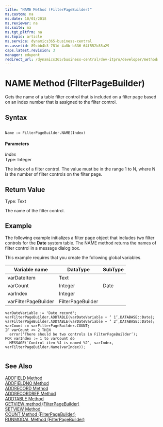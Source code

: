 ```yaml
---
title: "NAME Method (FilterPageBuilder)"
ms.custom: na
ms.date: 10/01/2018
ms.reviewer: na
ms.suite: na
ms.tgt_pltfrm: na
ms.topic: article
ms.service: dynamics365-business-central
ms.assetid: 89cbb4b3-781d-4a8b-b336-64f552b38a29
caps.latest.revision: 3
manager: edupont
redirect_url: /dynamics365/business-central/dev-itpro/developer/methods-auto/library
---
```


 

# NAME Method (FilterPageBuilder)
Gets the name of a table filter control that is included on a filter page based on an index number that is assigned to the filter control.  
  
## Syntax  
  
```  
  
Name := FilterPageBuilder.NAME(Index)  
```  
  
#### Parameters  
 *Index*  
 Type: Integer  
  
 The index of a filter control. The value must be in the range 1 to N, where N is the number of filter controls on the filter page.  
  
## Return Value  
 Type: Text  
  
 The name of the filter control.  
  
## Example  
 The following example initializes a filter page object that includes two filter controls for the **Date** system table. The NAME method returns the names of filter control in a message dialog box.  
  
 This example requires that you create the following global variables.  
  
|Variable name|DataType|SubType|  
|-------------------|--------------|-------------|  
|varDateItem|Text||  
|varCount|Integer|Date|  
|varIndex|Integer||  
|varFilterPageBuilder|FilterPageBuilder||  
  
```  
varDateVariable := 'Date record';  
varFilterPageBuilder.ADDTABLE(varDateVariable + ‘ 1’,DATABASE::Date);  
varFilterPageBuilder.ADDTABLE(varDateVariable + ‘ 2’,DATABASE::Date);  
varCount := varFilterPageBuilder.COUNT;  
IF varCount <> 2 THEN   
  error(‘There should be two controls in FilterPageBuilder’);  
FOR varIndex := 1 to varCount do  
  MESSAGE(‘Control item %1 is named %2’, varIndex, varFilterPageBuilder.Name(varIndex));  
  
```  
  
## See Also  
 [ADDFIELD Method](devenv-ADDFIELD-Method.md)   
 [ADDFIELDNO Method](devenv-ADDFIELDNO-Method.md)   
 [ADDRECORD Method](devenv-ADDRECORD-Method.md)   
 [ADDRECORDREF Method](devenv-ADDRECORDREF-Method.md)   
 [ADDTABLE Method](devenv-ADDTABLE-Method.md)   
 [GETVIEW method \(FilterPageBuilder\)](devenv-GETVIEW-Method-FilterPageBuilder.md)   
 [SETVIEW Method](devenv-SETVIEW-Method.md)   
 [COUNT Method \(FilterPageBuilder\)](devenv-COUNT-Method-FilterPageBuilder.md)   
 [RUNMODAL Method \(FilterPageBuilder\)](devenv-RUNMODAL-Method-FilterPageBuilder.md)